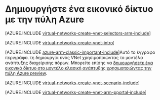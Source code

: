 <properties
   pageTitle="Δημιουργήστε ένα εικονικό δίκτυο με την πύλη Azure | Microsoft Azure"
   description="Μάθετε πώς μπορείτε να δημιουργήσετε ένα εικονικό δίκτυο με την πύλη Azure στο ARM | Διαχείριση πόρων."
   services="virtual-network"
   documentationCenter=""
   authors="jimdial"
   manager="carmonm"
   editor=""
   tags="azure-resource-manager"/>

<tags
   ms.service="virtual-network"
   ms.devlang="na"
   ms.topic="hero-article"
   ms.tgt_pltfrm="na"
   ms.workload="infrastructure-services"
   ms.date="03/15/2016"
   ms.author="jdial"/>

# <a name="create-a-virtual-network-using-the-azure-portal"></a>Δημιουργήστε ένα εικονικό δίκτυο με την πύλη Azure

[AZURE.INCLUDE [virtual-networks-create-vnet-selectors-arm-include](../../includes/virtual-networks-create-vnet-selectors-arm-include.md)]


[AZURE.INCLUDE [virtual-networks-create-vnet-intro](../../includes/virtual-networks-create-vnet-intro-include.md)]

[AZURE.INCLUDE [azure-arm-classic-important-include](../../includes/azure-arm-classic-important-include.md)]Αυτό το έγγραφο περιγράφει τη δημιουργία ενός VNet χρησιμοποιώντας το μοντέλο ανάπτυξης διαχείρισης πόρων. Μπορείτε επίσης να [δημιουργήσετε ένα εικονικό δίκτυο στο μοντέλο κλασική ανάπτυξης χρησιμοποιώντας την πύλη Azure preview](virtual-networks-create-vnet-classic-pportal.md).

[AZURE.INCLUDE [virtual-networks-create-vnet-scenario-include](../../includes/virtual-networks-create-vnet-scenario-include.md)]

[AZURE.INCLUDE [virtual-networks-create-vnet-arm-pportal-include](../../includes/virtual-networks-create-vnet-arm-pportal-include.md)]